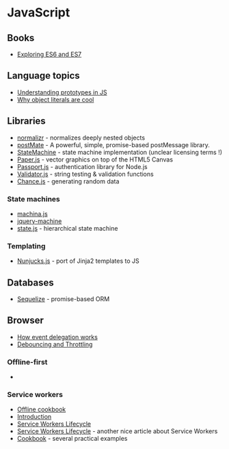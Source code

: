 # JavaScript

## Books

* [Exploring ES6 and ES7](http://exploringjs.com/es2016-es2017/index.html#toc_pt_background)

## Language topics

* [Understanding prototypes in JS](http://yehudakatz.com/2011/08/12/understanding-prototypes-in-javascript/)
* [Why object literals are cool](https://rainsoft.io/why-object-literals-in-javascript-are-cool/?utm_source=javascriptweekly&utm_medium=email)

## Libraries

* [normalizr](https://github.com/paularmstrong/normalizr) - normalizes deeply nested objects
* [postMate](https://github.com/dollarshaveclub/postmate) - A powerful, simple, promise-based postMessage library.
* [StateMachine](https://github.com/davestewart/javascript-state-machine) - state machine implementation (unclear licensing terms !)
* [Paper.js](http://paperjs.org/about/) - vector graphics on top of the HTML5 Canvas
* [Passport.js](http://passportjs.org/) - authentication library for Node.js
* [Validator.js](https://github.com/chriso/validator.js) - string testing & validation functions
* [Chance.js](http://chancejs.com/#) - generating random data

### State machines

* [machina.js](https://github.com/ifandelse/machina.js)
* [jquery-machine](https://github.com/lucaong/jquery-machine)
* [state.js](https://github.com/steelbreeze/state.js) - hierarchical state machine

### Templating

* [Nunjucks.js](https://github.com/mozilla/nunjucks) - port of Jinja2 templates to JS

## Databases

* [Sequelize](http://docs.sequelizejs.com/) - promise-based ORM

## Browser

* [How event delegation works](https://davidwalsh.name/event-delegate)
* [Debouncing and Throttling](https://css-tricks.com/debouncing-throttling-explained-examples/)

### Offline-first

*

### Service workers

* [Offline cookbook](https://jakearchibald.com/2014/offline-cookbook/)
* [Introduction](https://developers.google.com/web/fundamentals/getting-started/primers/service-workers)
* [Service Workers Lifecycle](https://developers.google.com/web/fundamentals/instant-and-offline/service-worker/lifecycle)
* [Service Workers Lifecycle](https://bitsofco.de/the-service-worker-lifecycle/) - another nice article about Service Workers
* [Cookbook](https://serviceworke.rs/) - several practical examples
